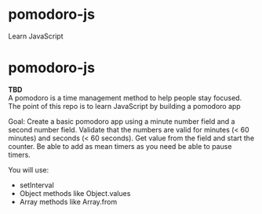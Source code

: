 # pomodoro-js

Learn JavaScript

# pomodoro-js

**TBD**  
A pomodoro is a time management method to help people stay focused. The point of this repo is to learn JavaScript by building a pomodoro app

Goal: Create a basic pomodoro app using a minute number field and a second number field. Validate that the numbers are valid for minutes (< 60 minutes) and seconds (< 60 seconds). Get value from the field and start the counter. Be able to add as mean timers as you need be able to pause timers.

You will use:

- setInterval
- Object methods like Object.values
- Array methods like Array.from
